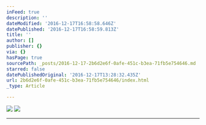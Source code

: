 ```yaml
---
inFeed: true
description: ''
dateModified: '2016-12-17T16:58:58.646Z'
datePublished: '2016-12-17T16:58:59.813Z'
title: ''
author: []
publisher: {}
via: {}
hasPage: true
sourcePath: _posts/2016-12-17-2b6d2e6f-0afe-451c-b3ea-71fb5e754646.md
starred: false
datePublishedOriginal: '2016-12-17T13:28:32.435Z'
url: 2b6d2e6f-0afe-451c-b3ea-71fb5e754646/index.html
_type: Article

---
```

![](https://the-grid-user-content.s3-us-west-2.amazonaws.com/4980a812-aae9-4e6c-91a2-3db0a7965572.gif)
![](https://the-grid-user-content.s3-us-west-2.amazonaws.com/a9bc13f2-e46d-4ab1-98ef-a8f88b273ed9.gif)

---
